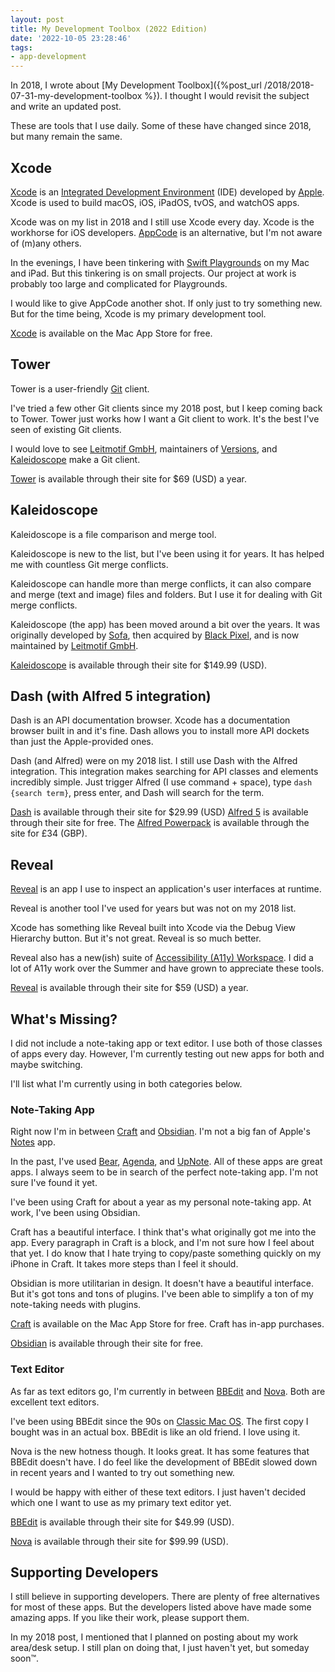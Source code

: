 ```yaml
---
layout: post
title: My Development Toolbox (2022 Edition)
date: '2022-10-05 23:28:46'
tags:
- app-development
---
```


In 2018, I wrote about [My Development Toolbox]({%post_url /2018/2018-07-31-my-development-toolbox %}). I thought I would revisit the subject and write an updated post.

These are tools that I use daily. Some of these have changed since 2018, but many remain the same.

## Xcode

[Xcode](https://developer.apple.com/xcode/) is an [Integrated Development Environment](https://en.wikipedia.org/wiki/Integrated_development_environment) (IDE) developed by [Apple](https://www.apple.com). Xcode is used to build macOS, iOS, iPadOS, tvOS, and watchOS apps.

Xcode was on my list in 2018 and I still use Xcode every day. Xcode is the workhorse for iOS developers. [AppCode](https://www.jetbrains.com/objc/) is an alternative, but I'm not aware of (m)any others.

In the evenings, I have been tinkering with [Swift Playgrounds](https://www.apple.com/swift/playgrounds/) on my Mac and iPad. But this tinkering is on small projects. Our project at work is probably too large and complicated for Playgrounds.

I would like to give AppCode another shot. If only just to try something new. But for the time being, Xcode is my primary development tool.

[Xcode](https://itunes.apple.com/us/app/xcode/id497799835?mt=12) is available on the Mac App Store for free.

## Tower

Tower is a user-friendly [Git](https://git-scm.com/) client.

I've tried a few other Git clients since my 2018 post, but I keep coming back to Tower. Tower just works how I want a Git client to work. It's the best I've seen of existing Git clients.

I would love to see [Leitmotif GmbH](https://www.leitmotif.dev), maintainers of [Versions](https://www.versionsapp.com), and [Kaleidoscope](https://kaleidoscope.app) make a Git client.

[Tower](https://www.git-tower.com) is available through their site for $69 (USD) a year.

## Kaleidoscope

Kaleidoscope is a file comparison and merge tool.

Kaleidoscope is new to the list, but I've been using it for years. It has helped me with countless Git merge conflicts.

Kaleidoscope can handle more than merge conflicts, it can also compare and merge (text and image) files and folders. But I use it for dealing with Git merge conflicts.

Kaleidoscope (the app) has been moved around a bit over the years. It was originally developed by [Sofa](http://madebysofa.com), then acquired by [Black Pixel](https://twitter.com/blackpixel), and is now maintained by [Leitmotif GmbH](https://www.leitmotif.dev).

[Kaleidoscope](https://kaleidoscope.app) is available through their site for $149.99 (USD).

## Dash (with Alfred 5 integration)

Dash is an API documentation browser. Xcode has a documentation browser built in and it's fine. Dash allows you to install more API dockets than just the Apple-provided ones.

Dash (and Alfred) were on my 2018 list. I still use Dash with the Alfred integration. This integration makes searching for API classes and elements incredibly simple. Just trigger Alfred (I use command + space), type `dash {search term}`, press enter, and Dash will search for the term.

[Dash](https://kapeli.com/dash) is available through their site for $29.99 (USD) [Alfred 5](https://www.alfredapp.com/) is available through their site for free. The [Alfred Powerpack](https://www.alfredapp.com/powerpack/) is available through the site for £34 (GBP).

## Reveal

[Reveal](https://revealapp.com) is an app I use to inspect an application's user interfaces at runtime.

Reveal is another tool I've used for years but was not on my 2018 list.

Xcode has something like Reveal built into Xcode via the Debug View Hierarchy button. But it's not great. Reveal is so much better.

Reveal also has a new(ish) suite of [Accessibility (A11y) Workspace](https://revealapp.com/news/introducing-the-accessibility-workspace/). I did a lot of A11y work over the Summer and have grown to appreciate these tools.

[Reveal](https://revealapp.com) is available through their site for $59 (USD) a year.

## What's Missing?

I did not include a note-taking app or text editor. I use both of those classes of apps every day. However, I'm currently testing out new apps for both and maybe switching.

I'll list what I'm currently using in both categories below.

### Note-Taking App

Right now I'm in between [Craft](https://www.craft.do) and [Obsidian](https://obsidian.md). I'm not a big fan of Apple's [Notes](https://apps.apple.com/us/app/notes/id1110145109) app.

In the past, I've used [Bear](https://bear.app), [Agenda](https://www.agenda.com), and [UpNote](https://getupnote.com). All of these apps are great apps. I always seem to be in search of the perfect note-taking app. I'm not sure I've found it yet.

I've been using Craft for about a year as my personal note-taking app. At work, I've been using Obsidian.

Craft has a beautiful interface. I think that's what originally got me into the app. Every paragraph in Craft is a block, and I'm not sure how I feel about that yet. I do know that I hate trying to copy/paste something quickly on my iPhone in Craft. It takes more steps than I feel it should.

Obsidian is more utilitarian in design. It doesn't have a beautiful interface. But it's got tons and tons of plugins. I've been able to simplify a ton of my note-taking needs with plugins.

[Craft](https://apps.apple.com/us/app/craft-docs/id1487937127) is available on the Mac App Store for free. Craft has in-app purchases.

[Obsidian](https://obsidian.md) is available through their site for free.

### Text Editor

As far as text editors go, I'm currently in between [BBEdit](https://www.barebones.com/products/bbedit/) and [Nova](https://nova.app). Both are excellent text editors.

I've been using BBEdit since the 90s on [Classic Mac OS](https://en.wikipedia.org/wiki/Classic_Mac_OS). The first copy I bought was in an actual box. BBEdit is like an old friend. I love using it.

Nova is the new hotness though. It looks great. It has some features that BBEdit doesn't have. I do feel like the development of BBEdit slowed down in recent years and I wanted to try out something new.

I would be happy with either of these text editors. I just haven't decided which one I want to use as my primary text editor yet.

[BBEdit](https://www.barebones.com/products/bbedit/) is available through their site for $49.99 (USD).

[Nova](https://nova.app) is available through their site for $99.99 (USD).

## Supporting Developers

I still believe in supporting developers. There are plenty of free alternatives for most of these apps. But the developers listed above have made some amazing apps. If you like their work, please support them.

In my 2018 post, I mentioned that I planned on posting about my work area/desk setup. I still plan on doing that, I just haven't yet, but someday soon™.


